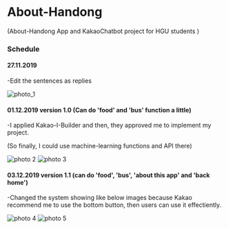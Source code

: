 # About-Handong
(About-Handong App and KakaoChatbot project for HGU students )


### Schedule

#### 27.11.2019
-Edit the sentences as replies

![photo_1](./27.11.2019.png ) 


#### 01.12.2019 __version 1.0 (Can do 'food' and 'bus' function a little)__
-I applied Kakao-I-Builder and then, they approved me to implement my project.

(So finally, I could use machine-learning functions and API there)

![photo 2](./01.12.2019.png ) 
![photo 3](./01.12.2019-(2).png ) 


#### 03.12.2019 __version 1.1 (can do 'food', 'bus', 'about this app' and 'back home')__
-Changed the system showing like below images because Kakao recommend me to use the bottom button, then users can use it effectiently.



![photo 4](./03.12.2019.jpeg ) 
![photo 5](./03.12.2019-(2).png ) 
